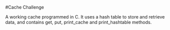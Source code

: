 #Cache Challenge

A working cache programmed in C. It uses a hash table to store and retrieve data, and contains get, put, print_cache and print_hashtable methods.
